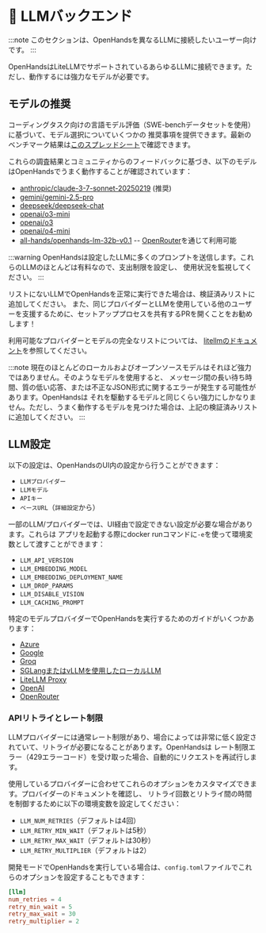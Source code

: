 # 🤖 LLMバックエンド

:::note
このセクションは、OpenHandsを異なるLLMに接続したいユーザー向けです。
:::

OpenHandsはLiteLLMでサポートされているあらゆるLLMに接続できます。ただし、動作するには強力なモデルが必要です。

## モデルの推奨

コーディングタスク向けの言語モデル評価（SWE-benchデータセットを使用）に基づいて、モデル選択についていくつかの
推奨事項を提供できます。最新のベンチマーク結果は[このスプレッドシート](https://docs.google.com/spreadsheets/d/1wOUdFCMyY6Nt0AIqF705KN4JKOWgeI4wUGUP60krXXs/edit?gid=0)で確認できます。

これらの調査結果とコミュニティからのフィードバックに基づき、以下のモデルはOpenHandsでうまく動作することが確認されています：

- [anthropic/claude-3-7-sonnet-20250219](https://www.anthropic.com/api) (推奨)
- [gemini/gemini-2.5-pro](https://blog.google/technology/google-deepmind/gemini-model-thinking-updates-march-2025/)
- [deepseek/deepseek-chat](https://api-docs.deepseek.com/)
- [openai/o3-mini](https://openai.com/index/openai-o3-mini/)
- [openai/o3](https://openai.com/index/introducing-o3-and-o4-mini/)
- [openai/o4-mini](https://openai.com/index/introducing-o3-and-o4-mini/)
- [all-hands/openhands-lm-32b-v0.1](https://www.all-hands.dev/blog/introducing-openhands-lm-32b----a-strong-open-coding-agent-model) -- [OpenRouter](https://openrouter.ai/all-hands/openhands-lm-32b-v0.1)を通じて利用可能


:::warning
OpenHandsは設定したLLMに多くのプロンプトを送信します。これらのLLMのほとんどは有料なので、支出制限を設定し、
使用状況を監視してください。
:::

リストにないLLMでOpenHandsを正常に実行できた場合は、検証済みリストに追加してください。
また、同じプロバイダーとLLMを使用している他のユーザーを支援するために、セットアッププロセスを共有するPRを開くことをお勧めします！

利用可能なプロバイダーとモデルの完全なリストについては、
[litellmのドキュメント](https://docs.litellm.ai/docs/providers)を参照してください。

:::note
現在のほとんどのローカルおよびオープンソースモデルはそれほど強力ではありません。そのようなモデルを使用すると、
メッセージ間の長い待ち時間、質の低い応答、または不正なJSON形式に関するエラーが発生する可能性があります。OpenHandsは
それを駆動するモデルと同じくらい強力にしかなりません。ただし、うまく動作するモデルを見つけた場合は、上記の検証済みリストに追加してください。
:::

## LLM設定

以下の設定は、OpenHandsのUI内の設定から行うことができます：

- `LLMプロバイダー`
- `LLMモデル`
- `APIキー`
- `ベースURL`（`詳細設定`から）

一部のLLM/プロバイダーでは、UI経由で設定できない設定が必要な場合があります。これらは
アプリを起動する際にdocker runコマンドに`-e`を使って環境変数として渡すことができます：

- `LLM_API_VERSION`
- `LLM_EMBEDDING_MODEL`
- `LLM_EMBEDDING_DEPLOYMENT_NAME`
- `LLM_DROP_PARAMS`
- `LLM_DISABLE_VISION`
- `LLM_CACHING_PROMPT`

特定のモデルプロバイダーでOpenHandsを実行するためのガイドがいくつかあります：

- [Azure](llms/azure-llms)
- [Google](llms/google-llms)
- [Groq](llms/groq)
- [SGLangまたはvLLMを使用したローカルLLM](llms/../local-llms.md)
- [LiteLLM Proxy](llms/litellm-proxy)
- [OpenAI](llms/openai-llms)
- [OpenRouter](llms/openrouter)

### APIリトライとレート制限

LLMプロバイダーには通常レート制限があり、場合によっては非常に低く設定されていて、リトライが必要になることがあります。OpenHandsは
レート制限エラー（429エラーコード）を受け取った場合、自動的にリクエストを再試行します。

使用しているプロバイダーに合わせてこれらのオプションをカスタマイズできます。プロバイダーのドキュメントを確認し、
リトライ回数とリトライ間の時間を制御するために以下の環境変数を設定してください：

- `LLM_NUM_RETRIES`（デフォルトは4回）
- `LLM_RETRY_MIN_WAIT`（デフォルトは5秒）
- `LLM_RETRY_MAX_WAIT`（デフォルトは30秒）
- `LLM_RETRY_MULTIPLIER`（デフォルトは2）

開発モードでOpenHandsを実行している場合は、`config.toml`ファイルでこれらのオプションを設定することもできます：

```toml
[llm]
num_retries = 4
retry_min_wait = 5
retry_max_wait = 30
retry_multiplier = 2
```